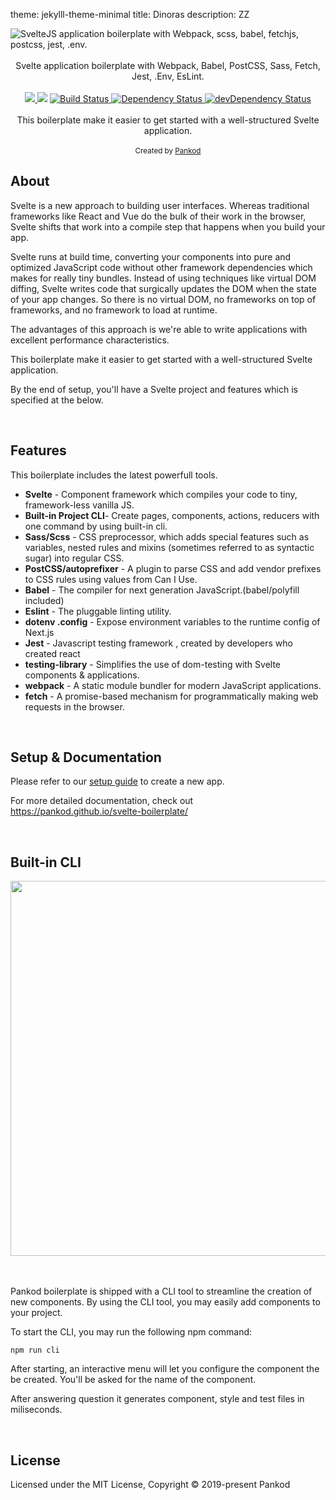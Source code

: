 theme: jekylll-theme-minimal
title: Dinoras
description: ZZ

<img src="banner.png" alt="SvelteJS application boilerplate with Webpack, scss, babel, fetchjs, postcss, jest, .env." align="center" />

<br/>
<br/>
<div align="center">Svelte application boilerplate with Webpack, Babel, PostCSS, Sass, Fetch, Jest, .Env, EsLint.</div>
<br/>

<div align="center">
  <!-- CodeClimate -->
<a href="https://codeclimate.com/github/pankod/svelte-boilerplate/maintainability">
<img src="https://api.codeclimate.com/v1/badges/2c6982d3ad672a07f7ae/maintainability" />
</a>
  <!-- TestCoverage -->
<a href="https://codeclimate.com/github/pankod/svelte-boilerplate/test_coverage"><img src="https://api.codeclimate.com/v1/badges/2c6982d3ad672a07f7ae/test_coverage" /></a>
  <!-- Build Status -->
  <a href="https://travis-ci.org/pankod/svelte-boilerplate">
    <img src="https://travis-ci.org/pankod/svelte-boilerplate.svg?branch=master" alt="Build Status" />
  </a>
  <!-- Dependency Status -->
  <a href="https://david-dm.org/pankod/svelte-boilerplate">
    <img src="https://david-dm.org/pankod/svelte-boilerplate.svg" alt="Dependency Status" />
  </a>
  <!-- devDependency Status -->
  <a href="https://david-dm.org/pankod/svelte-boilerplate#info=devDependencies"> 
    <img src="https://david-dm.org/pankod/svelte-boilerplate/dev-status.svg" alt="devDependency Status" />
  </a>
</div>

<br/>
<div align="center">
This boilerplate make it easier to get started with a well-structured Svelte application.
<br />
<br />
  <sub>Created by <a href="https://www.pankod.com">Pankod</a></sub>
</div>


## About

 Svelte is a new approach to building user interfaces. Whereas traditional frameworks like React and Vue do the bulk of their work in the browser, Svelte shifts that work into a compile step that happens when you build your app.

 Svelte runs at build time, converting your components into pure and optimized JavaScript code without other framework dependencies which makes for really tiny bundles. Instead of using techniques like virtual DOM diffing, Svelte writes code that surgically updates the DOM when the state of your app changes. So there is no virtual DOM, no frameworks on top of frameworks, and no framework to load at runtime.
 
 The advantages of this approach is we're able to write applications with excellent performance characteristics.

This boilerplate make it easier to get started with a well-structured Svelte application.

By the end of setup, you'll have a Svelte project and features which is specified at the below.

<br/>

## Features


This boilerplate includes the latest powerfull tools.

* **Svelte** - Component framework which compiles your code to tiny, framework-less vanilla JS. 
* **Built-in Project CLI**- Create pages, components, actions, reducers with one command by using built-in cli.
* **Sass/Scss** - CSS preprocessor, which adds special features such as variables, nested rules and mixins (sometimes referred to as syntactic sugar) into regular CSS.
* **PostCSS/autoprefixer** - A plugin to parse CSS and add vendor prefixes to CSS rules using values from Can I Use.
* **Babel** -  The compiler for next generation JavaScript.(babel/polyfill included)
* **Eslint** - The pluggable linting utility.
* **dotenv .config** - Expose environment variables to the runtime config of Next.js
* **Jest** - Javascript testing framework , created by developers who created react
* **testing-library** - Simplifies the use of dom-testing with Svelte components & applications.
* **webpack** - A static module bundler for modern JavaScript applications.
* **fetch** - A promise-based mechanism for programmatically making web requests in the browser.

<br/>


## Setup & Documentation

Please refer to our [setup guide](https://pankod.github.io/svelte-boilerplate/docs/setup) to create a new app. 


For more detailed documentation, check out https://pankod.github.io/svelte-boilerplate/

<br/>

## Built-in CLI


<div>
 <img width="600" src="./cli.gif" >
</div>
<br/>
<br/>

Pankod boilerplate is shipped with a CLI tool to streamline the creation of new components. By using the CLI tool, you may easily add components to your project.
<br />

To start the CLI, you may run the following npm command:

```
npm run cli
```

After starting, an interactive menu will let you configure the component the be created. You'll be asked for the name of the component.

After answering question it generates component, style and test files in miliseconds.

<br/>


## License

Licensed under the MIT License, Copyright © 2019-present Pankod

